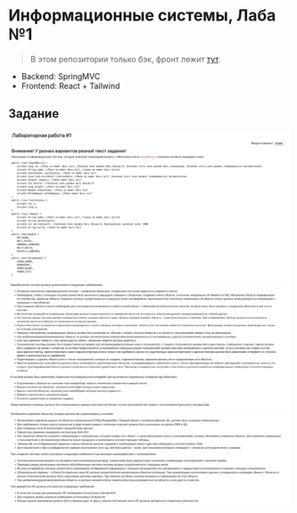 # Информационные системы, Лаба №1

> В этом репозитории только бэк, фронт лежит [тут](https://github.com/gfxv/is-lab1-frontend).

- Backend: SpringMVC
- Frontend: React + Tailwind

## Задание
![task image 1](var/1.png)
![task image 2](var/2.png)
![task image 3](var/3.png)
